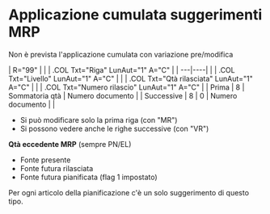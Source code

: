 # Applicazione cumulata suggerimenti MRP
Non è prevista l'applicazione cumulata con variazione pre/modifica


|  R="99" |
| 
| .COL Txt="Riga" LunAut="1" A="C" |
| ---|----|
| 
| .COL Txt="Livello" LunAut="1" A="C" |
| 
| .COL Txt="Qtà rilasciata" LunAut="1" A="C" |
| 
| .COL Txt="Numero rilascio" LunAut="1" A="C" |
|  Prima | 8  | Sommatoria qtà | Numero documento |
|  Successive | 8  | 0 | Numero documento |
| 


* Si può modificare solo la prima riga (con "MR")
* Si possono vedere anche le righe successive (con "VR")

**Qtà eccedente MRP** (sempre PN/EL)
 - Fonte presente
 - Fonte futura rilasciata
 - Fonte futura pianificata (flag 1 impostato)

Per ogni articolo della pianificazione c'è un solo suggerimento di questo tipo.
